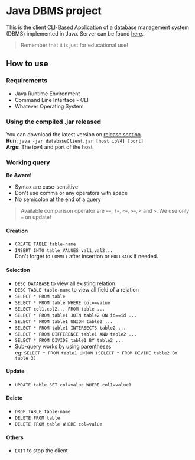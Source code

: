 # Java DBMS project

This is the client CLI-Based Application of a database management system (DBMS) implemented in Java.
Server can be found <a href='https://github.com/mendrika261/database'>here</a>.

> Remember that it is just for educational use!

## How to use

### Requirements
* Java Runtime Environment
* Command Line Interface - CLI
* Whatever Operating System

### Using the compiled .jar released
You can download the latest version on <a href='https://github.com/mendrika261/databaseClient/releases'>release section</a>.<br>
**Run:** `java -jar databaseClient.jar [host ipV4] [port]`<br>
**Args:** The ipv4 and port of the host

### Working query
**Be Aware!** <br>
- Syntax are case-sensitive
- Don't use comma or any operators with space
- No semicolon at the end of a query
> Available comparison operator are `==`, `!=`, `<=`, `>=`, `<` and `>`.
    We use only `=` on update!

#### Creation
  * `CREATE TABLE table-name`
  * `INSERT INTO table VALUES val1,val2...`
    <br>Don't forget to `COMMIT` after insertion or `ROLLBACK` if needed.

#### Selection
  * `DESC DATABASE` to view all existing relation
  * `DESC TABLE table-name` to view all field of a relation
  * `SELECT * FROM table`
  * `SELECT * FROM table WHERE col==value`
  * `SELECT col1,col2... FROM table ...`
  * `SELECT * FROM table1 JOIN table2 ON id==id ...`
  * `SELECT * FROM table1 UNION table2 ...`
  * `SELECT * FROM table1 INTERSECTS table2 ...`
  * `SELECT * FROM DIFFERENCE table1 AND table2 ...`
  * `SELECT * FROM DIVIDE table1 BY table2 ...`
  * Sub-query works by using parentheses
    <br>eg: `SELECT * FROM table1 UNION (SELECT * FROM DIVIDE table2 BY table 3)`

#### Update
  * `UPDATE table SET col=value WHERE col1=value1`

#### Delete
  * `DROP TABLE table-name`
  * `DELETE FROM table`
  * `DELETE FROM table WHERE col=value`

#### Others
  * `EXIT` to stop the client